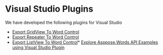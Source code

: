 # Visual Studio Plugins

We have developed the following plugins for Visual Studio

* [Export GridView To Word Control](Aspose.Words.GridViewExport)
* [Export Repeater To Word Control](Aspose.Words.RepeaterExport)
* [Export ListView To Word Control](Aspose.Words.ListViewExport)* [Explore Asppose.Words API Examples using Visual Studio Plugin](Aspose.Words.VisualStudioPlugin)